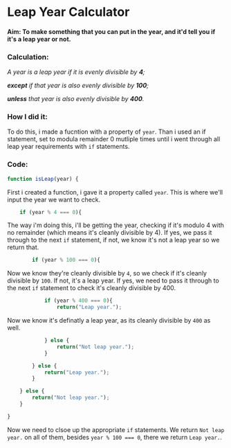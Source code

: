 # Leap Year Calculator

#### Aim: To make something that you can put in the year, and it'd tell you if it's a leap year or not.

### Calculation:
*A year is a leap year if it is evenly divisible by **4**;*

***except** if that year is also evenly divisible by **100**;*

***unless** that year is also evenly divisible by **400**.*


### How I did it:
To do this, i made a fucntion with a property of `year`. Than i used an if statement, set to modula remainder 0 mutliple times until i went through all leap year requirements with `if` statements.

### Code:
```js
function isLeap(year) {
```
First i created a function, i gave it a property called `year`. This is where we'll input the year we want to check.

```js
    if (year % 4 === 0){
```
The way i'm doing this, i'll be getting the year, checking if it's modulo 4 with no remainder (which means it's cleanly divisible by 4). If yes, we pass it through to the next `if` statement, if not, we know it's not a leap year so we return that.

```js
        if (year % 100 === 0){
```
Now we know they're cleanly divisible by `4`, so we check if it's cleanly divisible by `100`. If not, it's a leap year. If yes, we need to pass it through to the next `if` statement to check it's cleanly divisible by 400.

```js
            if (year % 400 === 0){
                return("Leap year.");
```
Now we know it's definatly a leap year, as its cleanly divisible by `400` as well.

```js
            } else {
                return("Not leap year.");
            }

        } else {
            return("Leap year.");
        }

    } else {
        return("Not leap year.");
    }

}
```
Now we need to clsoe up the appropriate `if` statements. We return `Not leap year.` on all of them, besides `year % 100 === 0`, there we return `Leap year.`.

